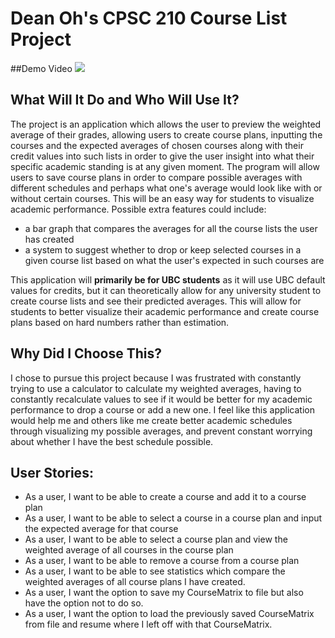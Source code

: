 # Dean Oh's CPSC 210 Course List Project


##Demo Video
[![](https://markdown-videos-api.jorgenkh.no/youtube/U310e5vYz48)](https://youtu.be/U310e5vYz48)


## What Will It Do and Who Will Use It?
The project is an application
which allows the user to preview the weighted average of their 
grades, allowing users to create course plans, inputting the courses and the expected averages 
of chosen courses along with their credit values into such lists in order to give the user insight into what their
specific academic standing is at any given moment. The program will
allow users to save course plans in order to compare possible
averages with different schedules
and perhaps what one's average would look like with or without certain courses.
This will be an easy way for students to visualize academic performance. 
Possible extra features could include:
- a bar graph that compares the averages for all the course lists the user has created
- a system to suggest whether to drop or keep selected courses in a given course list based on what the user's expected
in such courses are

This application will **primarily be for UBC students** as it will use UBC default values for credits, 
but it can theoretically allow for any university student to create course lists and see their predicted averages.
This will allow for students to better visualize their academic performance and create course plans based on hard numbers
rather than estimation.

## Why Did I Choose This?
I chose to pursue this project because I was frustrated with constantly trying to use a calculator to calculate my
weighted averages, having to constantly recalculate values to see if it would be better for my academic performance to
drop a course or add a new one. I feel like this application would help me and others like me create better academic schedules
through visualizing my possible averages, and prevent constant worrying about whether I have the best schedule possible.

## User Stories:
- As a user, I want to be able to create a course and add it to a course plan
- As a user, I want to be able to select a course in a course plan and input the expected average for that course
- As a user, I want to be able to select a course plan and view the weighted average of all courses in the course plan
- As a user, I want to be able to remove a course from a course plan 
- As a user, I want to be able to see statistics which compare the weighted averages of all course plans I have created.
- As a user, I want the option to save my CourseMatrix to file but also have the option not to do so.
- As a user, I want the option to load the previously saved CourseMatrix from file and resume where I left off with that CourseMatrix.







